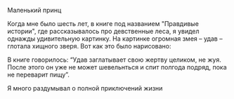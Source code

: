 Маленький принц

Когда мне было шесть лет, в книге под названием "Правдивые истории", где рассказывалось про девственные леса, я увидел однажды удивительную картинку. На картинке огромная змея – удав – глотала хищного зверя. Вот как это было нарисовано:

В книге говорилось: “Удав заглатывает свою жертву целиком, не жуя. После этого он уже не может шевельнться и спит полгода подряд, пока не переварит пищу”.

Я много раздумывал о полной приключений жизни
